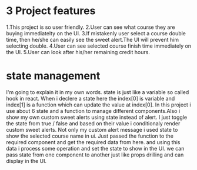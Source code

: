 # 3 Project features
1.This project is so user friendly.
2.User can see what course they are buying immediatelty on the UI.
3.If mistakenly user select a course double time, then he/she can easily see the sweet alert.The UI will prevent him selecting double.
4.User can see selected course finish time immediately on the UI.
5.User can look after his/her remaining credit hours.

# state management
I'm going to explain it in my own words.
state is just like a variable so called hook in react.
When i declere a state here the index[0] is variable and index[1] is a function which can update the value at index[0].
In this project i use about 6 state and a function to manage different components.Also i show my own custom sweet alerts using state instead of alert. I just toggle the state from true / false and based on their value i conditionaly render custom sweet alerts.
Not only my custom alert message i used state to show the selected course name in ui. Just passed the function to the required component and get the required data from here. and using this data i process some operation and set the state to show in the UI.
we can pass  state from one component to another just like props drilling and can display in the UI.